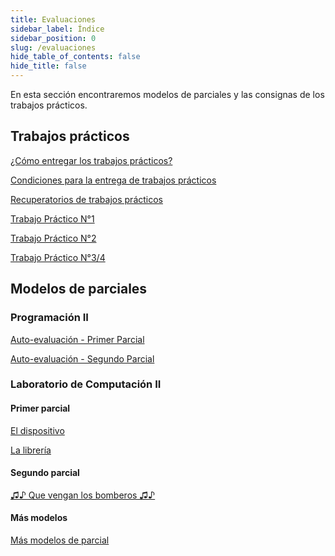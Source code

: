 ```yaml
---
title: Evaluaciones
sidebar_label: Índice
sidebar_position: 0
slug: /evaluaciones
hide_table_of_contents: false
hide_title: false
---
```


En esta sección encontraremos modelos de parciales y las consignas de los trabajos prácticos.

## Trabajos prácticos
[¿Cómo entregar los trabajos prácticos?](./trabajos-practicos/entrega.md)

[Condiciones para la entrega de trabajos prácticos](./trabajos-practicos/condiciones.md)

[Recuperatorios de trabajos prácticos](./trabajos-practicos/recuperatorios.md)

[Trabajo Práctico N°1](./trabajos-practicos/tp-01.md)

[Trabajo Práctico N°2](./trabajos-practicos/tp-02.md)

[Trabajo Práctico N°3/4](./trabajos-practicos/tp-03.md)

<!-- ## Parciales -->

<!-- [2do D - Primer parcial - Laboratorio de Computación II](./parciales/2d-primer-parcial.md) -->

<!-- [2do D - Segundo Parcial - Lista de series](./parciales/lista-de-series.md) -->

## Modelos de parciales 
### Programación II
[Auto-evaluación - Primer Parcial](https://forms.gle/WkHFoMhjKQQ5jQhR6)

[Auto-evaluación - Segundo Parcial](https://forms.gle/PzWFzqM2qhSYvENi6)

### Laboratorio de Computación II
#### Primer parcial
[El dispositivo](./modelos/laboratorio/primer-parcial/el-dispositivo.md)

[La librería](./modelos/laboratorio/primer-parcial/la-libreria.md)

#### Segundo parcial
[♫♪ Que vengan los bomberos ♫♪](./modelos/laboratorio/segundo-parcial/que-vengan-los-bomberos.md)

#### Más modelos
[Más modelos de parcial](https://classroom.google.com/u/0/c/NTQ1MTg2NjM5NDBa/m/NTUxNzc4MDA3OTZa/details)


